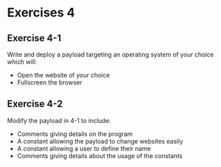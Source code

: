 # Exercises 4
## Exercise 4-1
Write and deploy a payload targeting an operating system of your choice which will:
* Open the website of your choice
* Fullscreen the browser

## Exercise 4-2
Modify the payload in 4-1 to include:
* Comments giving details on the program
* A constant allowing the payload to change websites easily
* A constant allowing a user to define their name
* Comments giving details about the usage of the constants
